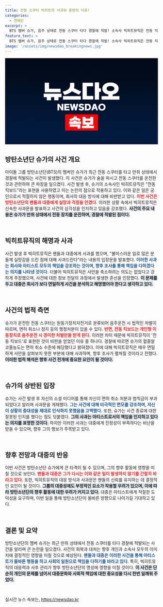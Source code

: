 ```yaml
---
title: 전동 스쿠터 빅히트의 사과와 혼란의 이유!
categories:
  - 연예인
excerpt: >
  BTS 멤버 슈가, 음주 상태로 전동 스쿠터 타다 경찰에 적발! 소속사 빅히트뮤직은 전동 킥보드라는 표현으로 논란에 휘말리며 사과. 교통법 위반의 중대성 논의에 팬들의 걱정이 커지고 있다.
feature_text: >
  BTS 멤버 슈가, 음주 상태로 전동 스쿠터 타다 경찰에 적발! 소속사 빅히트뮤직은 전동 킥보드라는 표현으로 논란에 휘말리며 사과. 교통법 위반의 중대성 논의에 팬들의 걱정이 커지고 있다.
image: '/assets/img/newsdao_breakingnews.jpg'
---
```


<p><img src="/assets/img/newsdao_breakingnews.jpg" alt="flaretime 속보" /></p>

<h2 data-ke-size="size26">방탄소년단 슈가의 사건 개요</h2>

<p data-ke-size="size16">아이돌 그룹 방탄소년단(BTS)의 멤버인 슈가가 최근 전동 스쿠터를 타고 만취 상태에서 경찰에 적발되는 사건이 발생했다. 이 사건은 슈가가 술을 마시고 전동 스쿠터를 운전한 것과 관련하여 큰 파장을 일으켰다. 사건 발생 후, 슈가의 소속사인 빅히트뮤직은 "전동 킥보드"라는 표현을 사용하였고 이는 논란의 점으로 작용하고 있다. 이와 같은 일은 공인으로서 적절하지 않은 행동이며, 회사의 대응 방식에 대해 비판받고 있다. <b><span style="color: #ee2323;">이번 사건은 방탄소년단의 팬들과 대중에게 실망과 걱정을 안겼다.</span></b> 이러한 상황 속에서 빅히트뮤직은 신속한 사과문을 발표하고 사건의 심각성을 인지하고 있음을 강조했다. <b><span style="background-color: #21538527;">사건의 주요 내용은 슈가가 만취 상태에서 전동 장치를 운전하며, 경찰에 적발된 점이다.</span></b></p>

<p data-ke-size="size16">&nbsp;</p>

<h2 data-ke-size="size26">빅히트뮤직의 해명과 사과</h2>

<p data-ke-size="size16">사건 발생 후 빅히트뮤직은 팬들과 대중에게 사과를 했으며, "불미스러운 일로 많은 분들께 실망감을 드린 점에 대해 사과드린다"라는 내용의 입장문을 발표했다. <b><span style="color: #1a5490;">이러한 사과는 회사와 아티스트 모두의 책임을 강조하는 것이며, 향후 조사를 통해 책임을 다하겠다는 의지를 나타낸 것이다.</span></b> 더불어 빅히트뮤직은 사안을 축소하려는 의도는 없었다고 강하게 주장했으며, 사건에 대한 정보 전달의 과정에서 발생한 혼선을 인정했다. <b><span style="background-color: #21538527;">이 문제를 두고 대중은 회사가 보다 면밀하게 사건을 분석하고 해명했어야 한다고 생각하고 있다.</span></b></p>

<p data-ke-size="size16">&nbsp;</p>

<h2 data-ke-size="size26">사건의 법적 측면</h2>

<p data-ke-size="size16">슈가가 운전한 전동 스쿠터는 원동기장치자전거로 분류되어 음주운전 시 법적인 처벌이 따르며, 면허 취소나 정지 등의 행정처분이 있을 수 있다. <b><span style="color: #ee2323;">반면, 전동 킥보드는 개인형 이동장치로 음주운전 시 경미한 처벌만을 받게 된다.</span></b> 이러한 차이 때문에 빅히트뮤직이 '전동 킥보드'로 표현한 것이 비판을 얻었던 이유 중 하나다. 경찰에 따르면 슈가의 혈중알코올농도는 면허 취소 수준에 해당했다고 밝혀졌다. 이에 대해 빅히트뮤직은 매우 면밀하게 사안을 살펴보지 못한 부분에 대해 사과하며, 향후 조사가 펼쳐질 것이라고 전했다. <b><span style="background-color: #21538527;">이러한 법적 해석은 향후 사건 전개에 중요한 요인이 될 것이다.</span></b></p>

<p data-ke-size="size16">&nbsp;</p>

<h2 data-ke-size="size26">슈가의 상반된 입장</h2>

<p data-ke-size="size16">슈가는 사건 발생 후 자신의 소셜 미디어를 통해 자신이 면허 취소 처분과 범칙금이 부과되었다고 알리며 사과문을 게재했다. <b><span style="color: #1a5490;">그는 사건에 대해 비극적인 면모를 강조하며, 자신이 상황의 중대성을 제대로 인식하지 못했음을 고백했다.</span></b> 또한, 슈가는 사건 종료에 대한 잘못된 인지를 했다는 점도 덧붙였다. <b><span style="background-color: #21538527;">그의 사과는 아티스트로서의 책임을 인지하고 있다는 의지를 표명한 것이다.</span></b> 하지만 이러한 사과는 대중에게 진정성이 부족하다는 비난을 받을 수 있으며, 향후 그의 행보가 주목받고 있다.</p>

<p data-ke-size="size16">&nbsp;</p>

<h2 data-ke-size="size26">향후 전망과 대중의 반응</h2>

<p data-ke-size="size16">이번 사건은 방탄소년단 슈가에게 큰 타격이 될 수 있으며, 그의 향후 활동에 영향을 미칠 것으로 보인다. <b><span style="color: #ee2323;">팬들과 대중은 그가 다시는 이와 같은 일이 발생하지 않기를 간절히 바라고 있다.</span></b> 또한, 빅히트뮤직의 대응 방식과 사과문은 팬들의 신뢰를 유지하는 데 결정적인 요인이 될 것이다. <b><span style="background-color: #21538527;">그룹의 대중성에도 부정적인 요소가 작용할 우려가 있으며, 이에 따라 방탄소년단의 향후 활동에 대한 우려가 커지고 있다.</span></b> 대중은 아티스트에게 적절한 도덕성을 요구하며, 이번 일을 통해 방탄소년단이 올바른 방향으로 나아가길 기대하고 있다.</p>

<p data-ke-size="size16">&nbsp;</p>

<h2 data-ke-size="size26">결론 및 요약</h2>

<p data-ke-size="size16">방탄소년단의 멤버 슈가는 최근 만취 상태에서 전동 스쿠터를 타다 경찰에 적발되는 사건을 알리며 큰 논란을 일으켰다. 사건의 회복과 대처는 향후 개인과 소속사 모두의 이미지에 결정적인 영향을 미칠 것으로 예상된다. <b><span style="color: #1a5490;">팬들과 대중은 이러한 사건을 통해 아티스트가 올바른 행동을 하고 사회의 일원으로 책임을 다하기를 바라고 있다.</span></b> 특히, 빅히트뮤직의 대응력과 사후 관리가 향후 방탄소년단의 명성에 영향을 미칠 것이다. <b><span style="background-color: #21538527;">이 사건은 단순히 개인의 문제를 넘어서 대중문화와 사회적 책임에 대한 중요성을 다시 한번 일깨워 주었다.</span></b></p>

<p data-ke-size="size16">&nbsp;</p>
실시간 뉴스 속보는, <a href="https://newsdao.kr" rel="dofollow">https://newsdao.kr</a>


